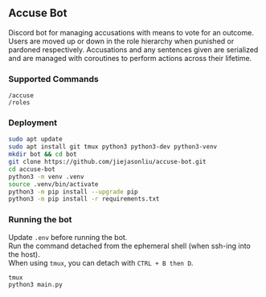 ## Accuse Bot

Discord bot for managing accusations with means to vote for an outcome. Users are moved up or down in the role hierarchy when punished or pardoned respectively. Accusations and any sentences given are serialized and are managed with coroutines to perform actions across their lifetime.

### Supported Commands
```
/accuse
/roles
```

### Deployment

```sh
sudo apt update
sudo apt install git tmux python3 python3-dev python3-venv
mkdir bot && cd bot
git clone https://github.com/jiejasonliu/accuse-bot.git
cd accuse-bot
python3 -m venv .venv
source .venv/bin/activate
python3 -m pip install --upgrade pip
python3 -m pip install -r requirements.txt
```

### Running the bot
Update ``.env`` before running the bot.  
Run the command detached from the ephemeral shell (when ssh-ing into the host).  
When using `tmux`, you can detach with `CTRL + B then D`.  
```sh
tmux
python3 main.py 
```